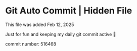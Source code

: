 # Git Auto Commit | Hidden File

This file was added Feb 12, 2025

Just for fun and keeping my daily git commit active 🤪

commit number: 516468
